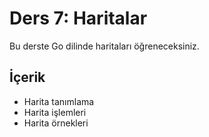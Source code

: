 # Ders 7: Haritalar

Bu derste Go dilinde haritaları öğreneceksiniz.

## İçerik

- Harita tanımlama
- Harita işlemleri
- Harita örnekleri
